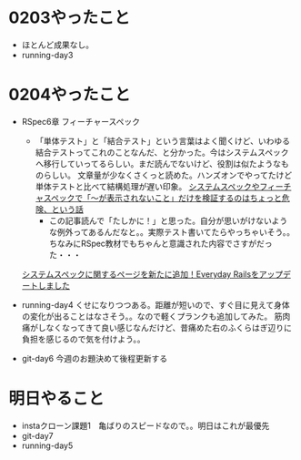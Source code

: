 # 0203やったこと
- ほとんど成果なし。
- running-day3
# 0204やったこと
- RSpec6章 フィーチャースペック
  - 「単体テスト」と「結合テスト」という言葉はよく聞くけど、いわゆる結合テストってこれのことなんだ、と分かった。今はシステムスペックへ移行していってるらしい。まだ読んでないけど、役割は似たようなものらしい。
  文章量が少なくさくっと読めた。ハンズオンでやってたけど単体テストと比べて結構処理が遅い印象。
  [システムスペックやフィーチャスペックで「〜が表示されないこと」だけを検証するのはちょっと危険、という話](https://qiita.com/jnchito/items/d5ba193af9b794dff77e)
    - この記事読んで「たしかに！」と思った。自分が思いがけないような例外ってあるんだなと。。実際テスト書いてたらやっちゃいそう。。
    ちなみにRSpec教材でもちゃんと意識された内容でさすがだった・・・

  [システムスペックに関するページを新たに追加！Everyday Railsをアップデートしました](https://blog.jnito.com/entry/2018/09/06/080112)
- running-day4 くせになりつつある。距離が短いので、すぐ目に見えて身体の変化が出ることはなさそう。。なので軽くプランクも追加してみた。
筋肉痛がしなくなってきて良い感じなんだけど、昔痛めた右のふくらはぎ辺りに負担を感じるので気を付けよう。。
- git-day6 今週のお題決めて後程更新する
# 明日やること
- instaクローン課題1　亀ばりのスピードなので。。明日はこれが最優先
- git-day7
- running-day5